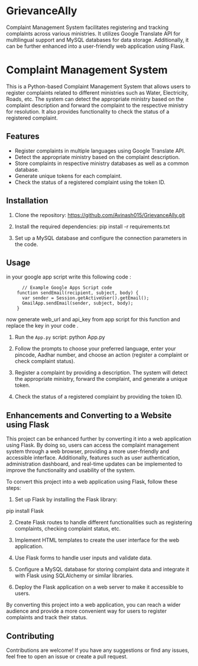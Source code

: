 # GrievanceAlly
Complaint Management System facilitates registering and tracking complaints across various ministries. It utilizes Google Translate API for multilingual support and MySQL databases for data storage. Additionally, it can be further enhanced into a user-friendly web application using Flask.
# Complaint Management System

This is a Python-based Complaint Management System that allows users to register complaints related to different ministries such as Water, Electricity, Roads, etc. The system can detect the appropriate ministry based on the complaint description and forward the complaint to the respective ministry for resolution. It also provides functionality to check the status of a registered complaint.

## Features

- Register complaints in multiple languages using Google Translate API.
- Detect the appropriate ministry based on the complaint description.
- Store complaints in respective ministry databases as well as a common database.
- Generate unique tokens for each complaint.
- Check the status of a registered complaint using the token ID.

## Installation

1. Clone the repository: https://github.com/Avinash015/GrievanceAlly.git
   
2. Install the required dependencies:
pip install -r requirements.txt


3. Set up a MySQL database and configure the connection parameters in the code.

## Usage
in your google app script write this following code :

          // Example Google Apps Script code
        function sendEmail(recipient, subject, body) {
          var sender = Session.getActiveUser().getEmail();
          GmailApp.sendEmail(sender, subject, body);
        }

now generate web_url and api_key from app script for this function and replace the key in your code .


1. Run the `App.py` script:
python App.py

2. Follow the prompts to choose your preferred language, enter your pincode, Aadhar number, and choose an action (register a complaint or check complaint status).

3. Register a complaint by providing a description. The system will detect the appropriate ministry, forward the complaint, and generate a unique token.

4. Check the status of a registered complaint by providing the token ID.

## Enhancements and Converting to a Website using Flask

This project can be enhanced further by converting it into a web application using Flask. By doing so, users can access the complaint management system through a web browser, providing a more user-friendly and accessible interface. Additionally, features such as user authentication, administration dashboard, and real-time updates can be implemented to improve the functionality and usability of the system.

To convert this project into a web application using Flask, follow these steps:

1. Set up Flask by installing the Flask library:

pip install Flask


2. Create Flask routes to handle different functionalities such as registering complaints, checking complaint status, etc.

3. Implement HTML templates to create the user interface for the web application.

4. Use Flask forms to handle user inputs and validate data.

5. Configure a MySQL database for storing complaint data and integrate it with Flask using SQLAlchemy or similar libraries.

6. Deploy the Flask application on a web server to make it accessible to users.

By converting this project into a web application, you can reach a wider audience and provide a more convenient way for users to register complaints and track their status.

## Contributing

Contributions are welcome! If you have any suggestions or find any issues, feel free to open an issue or create a pull request.





